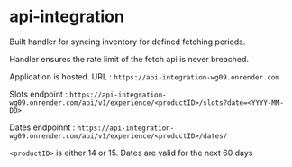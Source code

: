 # api-integration

Built handler for syncing inventory for defined fetching periods. 

Handler ensures the rate limit of the fetch api is never breached.

Application is hosted. URL : `https://api-integration-wg09.onrender.com`

Slots endpoint : `https://api-integration-wg09.onrender.com/api/v1/experience/<productID>/slots?date=<YYYY-MM-DD>`

Dates endpoinnt : `https://api-integration-wg09.onrender.com/api/v1/experience/<productID>/dates/`


`<productID>` is either 14 or 15. Dates are valid for the next 60 days
